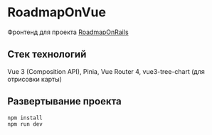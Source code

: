 # RoadmapOnVue

Фронтенд для проекта [RoadmapOnRails](https://github.com/FyorLando/RoadmapOnRails)

## Стек технологий

Vue 3 (Composition API), Pinia, Vue Router 4, vue3-tree-chart (для отрисовки карты)

## Развертывание проекта

```sh
npm install
npm run dev
```
